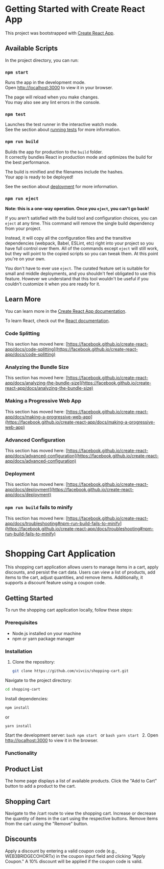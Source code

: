 # Getting Started with Create React App

This project was bootstrapped with [Create React App](https://github.com/facebook/create-react-app).

## Available Scripts

In the project directory, you can run:

### `npm start`

Runs the app in the development mode.\
Open [http://localhost:3000](http://localhost:3000) to view it in your browser.

The page will reload when you make changes.\
You may also see any lint errors in the console.

### `npm test`

Launches the test runner in the interactive watch mode.\
See the section about [running tests](https://facebook.github.io/create-react-app/docs/running-tests) for more information.

### `npm run build`

Builds the app for production to the `build` folder.\
It correctly bundles React in production mode and optimizes the build for the best performance.

The build is minified and the filenames include the hashes.\
Your app is ready to be deployed!

See the section about [deployment](https://facebook.github.io/create-react-app/docs/deployment) for more information.

### `npm run eject`

**Note: this is a one-way operation. Once you `eject`, you can't go back!**

If you aren't satisfied with the build tool and configuration choices, you can `eject` at any time. This command will remove the single build dependency from your project.

Instead, it will copy all the configuration files and the transitive dependencies (webpack, Babel, ESLint, etc) right into your project so you have full control over them. All of the commands except `eject` will still work, but they will point to the copied scripts so you can tweak them. At this point you're on your own.

You don't have to ever use `eject`. The curated feature set is suitable for small and middle deployments, and you shouldn't feel obligated to use this feature. However we understand that this tool wouldn't be useful if you couldn't customize it when you are ready for it.

## Learn More

You can learn more in the [Create React App documentation](https://facebook.github.io/create-react-app/docs/getting-started).

To learn React, check out the [React documentation](https://reactjs.org/).

### Code Splitting

This section has moved here: [https://facebook.github.io/create-react-app/docs/code-splitting](https://facebook.github.io/create-react-app/docs/code-splitting)

### Analyzing the Bundle Size

This section has moved here: [https://facebook.github.io/create-react-app/docs/analyzing-the-bundle-size](https://facebook.github.io/create-react-app/docs/analyzing-the-bundle-size)

### Making a Progressive Web App

This section has moved here: [https://facebook.github.io/create-react-app/docs/making-a-progressive-web-app](https://facebook.github.io/create-react-app/docs/making-a-progressive-web-app)

### Advanced Configuration

This section has moved here: [https://facebook.github.io/create-react-app/docs/advanced-configuration](https://facebook.github.io/create-react-app/docs/advanced-configuration)

### Deployment

This section has moved here: [https://facebook.github.io/create-react-app/docs/deployment](https://facebook.github.io/create-react-app/docs/deployment)

### `npm run build` fails to minify

This section has moved here: [https://facebook.github.io/create-react-app/docs/troubleshooting#npm-run-build-fails-to-minify](https://facebook.github.io/create-react-app/docs/troubleshooting#npm-run-build-fails-to-minify)



# Shopping Cart Application

This shopping cart application allows users to manage items in a cart, apply discounts, and persist the cart data. Users can view a list of products, add items to the cart, adjust quantities, and remove items. Additionally, it supports a discount feature using a coupon code.

## Getting Started

To run the shopping cart application locally, follow these steps:

### Prerequisites

- Node.js installed on your machine
- npm or yarn package manager

### Installation

1. Clone the repository:
   ```bash
   git clone https://github.com/vivcis/shopping-cart.git

Navigate to the project directory:
   ```bash
   cd shopping-cart
   ```
Install dependencies:
   ```bash
   npm install
   ```
   or
   ```bash
   yarn install
   ```
Start the development server:
    ```bash
    npm start
    ```
    or
    ```bash
    yarn start
    ```
2. Open [http://localhost:3000](http://localhost:3000) to view it in the browser.

### Functionality
## Product List
The home page displays a list of available products.
Click the "Add to Cart" button to add a product to the cart.
## Shopping Cart
Navigate to the /cart route to view the shopping cart.
Increase or decrease the quantity of items in the cart using the respective buttons.
Remove items from the cart using the "Remove" button.
## Discounts
Apply a discount by entering a valid coupon code (e.g., WEB3BRIDGECOHORTx) in the coupon input field and clicking "Apply Coupon."
A 10% discount will be applied if the coupon code is valid.